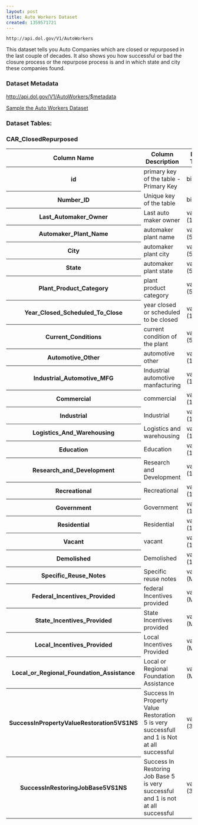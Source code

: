 ```yaml
---
layout: post
title: Auto Workers Dataset
created: 1359571721
---
```


```
http://api.dol.gov/V1/AutoWorkers
```

<p>This dataset tells you Auto Companies which are closed or repurposed in the last couple of decades. It also shows you how successful or bad the closure process or the repurpose process is and in which state and city these companies found.</p>


### Dataset Metadata  
http://api.dol.gov/V1/AutoWorkers/$metadata

[Sample the Auto Workers Dataset](https://devtools.dol.gov/APISampler/Home/Index1?datasetName=Auto%20Workers%20Dataset)  

### Dataset Tables:  
<h3>CAR_ClosedRepurposed</h3>

<table>
	<thead>
		<tr>
			<th>Column Name</th>
			<th>Column Description</th>
			<th>Data Type</th>
		</tr>
	</thead>
	<tbody>
		<tr>
			<th>id</th>
			<td>primary key of the table - Primary Key</td>
			<td>bigint</td>
		</tr>
		<tr>
			<th>Number_ID</th>
			<td>Unique key of the table</td>
			<td>bigint</td>
		</tr>
		<tr>
			<th>Last_Automaker_Owner</th>
			<td>Last auto maker owner</td>
			<td>varchar (150)</td>
		</tr>
		<tr>
			<th>Automaker_Plant_Name</th>
			<td>automaker plant name</td>
			<td>varchar (500)</td>
		</tr>
		<tr>
			<th>City</th>
			<td>automaker plant city</td>
			<td>varchar (50)</td>
		</tr>
		<tr>
			<th>State</th>
			<td>automaker plant state</td>
			<td>varchar (50)</td>
		</tr>
		<tr>
			<th>Plant_Product_Category</th>
			<td>plant product category</td>
			<td>varchar (50)</td>
		</tr>
		<tr>
			<th>Year_Closed_Scheduled_To_Close</th>
			<td>year closed or scheduled to be closed</td>
			<td>varchar (10)</td>
		</tr>
		<tr>
			<th>Current_Conditions</th>
			<td>current condition of the plant</td>
			<td>varchar (50)</td>
		</tr>
		<tr>
			<th>Automotive_Other</th>
			<td>automotive other</td>
			<td>varchar (10)</td>
		</tr>
		<tr>
			<th>Industrial_Automotive_MFG</th>
			<td>Industrial automotive manfacturing</td>
			<td>varchar (10)</td>
		</tr>
		<tr>
			<th>Commercial</th>
			<td>commercial</td>
			<td>varchar (10)</td>
		</tr>
		<tr>
			<th>Industrial</th>
			<td>Industrial</td>
			<td>varchar (10)</td>
		</tr>
		<tr>
			<th>Logistics_And_Warehousing</th>
			<td>Logistics and warehousing</td>
			<td>varchar (10)</td>
		</tr>
		<tr>
			<th>Education</th>
			<td>Education</td>
			<td>varchar (10)</td>
		</tr>
		<tr>
			<th>Research_and_Development</th>
			<td>Research and Development</td>
			<td>varchar (10)</td>
		</tr>
		<tr>
			<th>Recreational</th>
			<td>Recreational</td>
			<td>varchar (10)</td>
		</tr>
		<tr>
			<th>Government</th>
			<td>Government</td>
			<td>varchar (10)</td>
		</tr>
		<tr>
			<th>Residential</th>
			<td>Residential</td>
			<td>varchar (10)</td>
		</tr>
		<tr>
			<th>Vacant</th>
			<td>vacant</td>
			<td>varchar (10)</td>
		</tr>
		<tr>
			<th>Demolished</th>
			<td>Demolished</td>
			<td>varchar (10)</td>
		</tr>
		<tr>
			<th>Specific_Reuse_Notes</th>
			<td>Specific reuse notes</td>
			<td>varchar (Max)</td>
		</tr>
		<tr>
			<th>Federal_Incentives_Provided</th>
			<td>federal Incentives provided</td>
			<td>varchar (Max)</td>
		</tr>
		<tr>
			<th>State_Incentives_Provided</th>
			<td>State Incentives provided</td>
			<td>varchar (Max)</td>
		</tr>
		<tr>
			<th>Local_Incentives_Provided</th>
			<td>Local Incentives Provided</td>
			<td>varchar (Max)</td>
		</tr>
		<tr>
			<th>Local_or_Regional_Foundation_Assistance</th>
			<td>Local or Regional Foundation Assistance</td>
			<td>varchar (Max)</td>
		</tr>
		<tr>
			<th>SuccessInPropertyValueRestoration5VS1NS</th>
			<td>Success In Property Value Restoration 5 is very successfull and 1 is Not at all successful</td>
			<td>varchar (30)</td>
		</tr>
		<tr>
			<th>SuccessInRestoringJobBase5VS1NS</th>
			<td>Success In Restoring Job Base 5 is very successful and 1 is not at all successful</td>
			<td>varchar (30)</td>
		</tr>
	</tbody>
</table>
